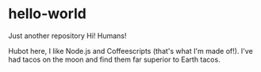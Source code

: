 # hello-world
Just another repository
Hi! Humans!

Hubot here, I like Node.js and Coffeescripts (that's what I'm made of!).
I've had tacos on the moon and find them far superior to Earth tacos.
